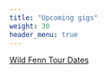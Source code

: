 ```yaml
---
title: "Upcoming gigs"
weight: 30
header_menu: true
---
```


<a href="https://www.songkick.com/artists/10261226" class="songkick-widget" data-theme="light" data-track-button="on" data-detect-style="true" data-background-color="transparent" data-locale="en">Wild Fenn Tour Dates</a>
<script src="//widget.songkick.com/10261226/widget.js"></script>
